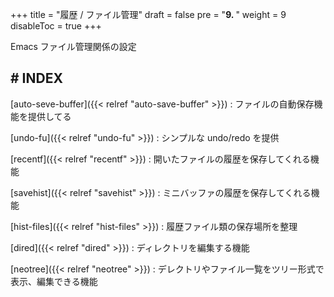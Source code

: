 +++
title = "履歴 / ファイル管理"
draft = false
pre = "<b>9. </b>"
weight = 9
disableToc = true
+++

Emacs ファイル管理関係の設定

## # INDEX

[auto-seve-buffer]({{< relref "auto-save-buffer" >}})
: ファイルの自動保存機能を提供してる

[undo-fu]({{< relref "undo-fu" >}})
: シンプルな undo/redo を提供

[recentf]({{< relref "recentf" >}})
: 開いたファイルの履歴を保存してくれる機能

[savehist]({{< relref "savehist" >}})
: ミニバッファの履歴を保存してくれる機能

[hist-files]({{< relref "hist-files" >}})
: 履歴ファイル類の保存場所を整理

[dired]({{< relref "dired" >}})
: ディレクトリを編集する機能

[neotree]({{< relref "neotree" >}})
: デレクトリやファイル一覧をツリー形式で表示、編集できる機能

